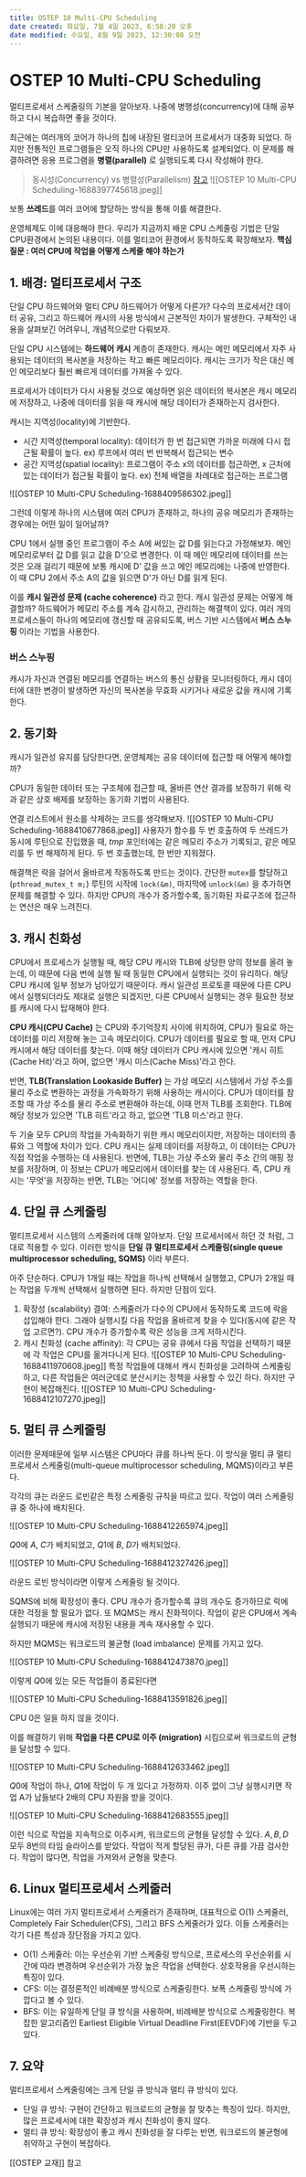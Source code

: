 ```yaml
---
title: OSTEP 10 Multi-CPU Scheduling
date created: 화요일, 7월 4일 2023, 6:58:20 오후
date modified: 수요일, 8월 9일 2023, 12:30:08 오전
---
```

# OSTEP 10 Multi-CPU Scheduling

멀티프로세서 스케줄링의 기본을 알아보자. 나중에 병행성(concurrency)에 대해 공부하고 다시 복습하면 좋을 것이다.

최근에는 여러개의 코어가 하나의 칩에 내장된 멀티코어 프로세서가 대중화 되었다.
하지만 전통적인 프로그램들은 오직 하나의 CPU만 사용하도록 설계되었다. 이 문제를 해결하려면 응용 프로그램을 **병렬(parallel)** 로 실행되도록 다시 작성해야 한다.

> 동시성(Concurrency) vs 병렬성(Parallelism)
> [참고](https://black7375.tistory.com/90)
> ![[OSTEP 10 Multi-CPU Scheduling-1688397745618.jpeg]]

보통 **쓰레드**를 여러 코어에 할당하는 방식을 통해 이를 해결한다.

운영체제도 이에 대응해야 한다.
우리가 지금까지 배운 CPU 스케줄링 기법은 단일 CPU환경에서 논의된 내용이다. 이를 멀티코어 환경에서 동작하도록 확장해보자.
**핵심 질문 : 여러 CPU에 작업을 어떻게 스케줄 해야 하는가**

## 1. 배경: 멀티프로세서 구조

단일 CPU 하드웨어와 멀티 CPU 하드웨어가 어떻게 다른가?
다수의 프로세서간 데이터 공유, 그리고 하드웨어 캐시의 사용 방식에서 근본적인 차이가 발생한다. 구체적인 내용을 살펴보긴 어려우니, 개념적으로만 다뤄보자.

단일 CPU 시스템에는 **하드웨어 캐시** 계층이 존재한다. 캐시는 메인 메모리에서 자주 사용되는 데이터의 복사본을 저장하는 작고 빠른 메모리이다. 캐시는 크기가 작은 대신 메인 메모리보다 훨씬 빠르게 데이터를 가져올 수 있다.

프로세서가 데이터가 다시 사용될 것으로 예상하면 읽은 데이터의 복사본은 캐시 메모리에 저장하고, 나중에 데이터를 읽을 때 캐시에 해당 데이터가 존재하는지 검사한다.

캐시는 지역성(locality)에 기반한다.

- 시간 지역성(temporal locality): 데이터가 한 번 접근되면 가까운 미래에 다시 접근될 확률이 높다. ex) 루프에서 여러 번 반복해서 접근되는 변수
- 공간 지역성(spatial locality): 프로그램이 주소 x의 데이터를 접근하면, x 근처에 있는 데이터가 접근될 확률이 높다. ex) 전체 배열을 차례대로 접근하는 프로그램

![[OSTEP 10 Multi-CPU Scheduling-1688409586302.jpeg]]

그런데 이렇게 하나의 시스템에 여러 CPU가 존재하고, 하나의 공유 메모리가 존재하는 경우에는 어떤 일이 일어날까?

CPU 1에서 실행 중인 프로그램이 주소 A에 써있는 값 D를 읽는다고 가정해보자. 메인 메모리로부터 값 D를 읽고 값을 D'으로 변경한다. 이 때 메인 메모리에 데이터를 쓰는 것은 오래 걸리기 때문에 보통 캐시에 D' 값을 쓰고 메인 메모리에는 나중에 반영한다. 
이 때 CPU 2에서 주소 A의 값을 읽으면 D'가 아닌 D를 읽게 된다.

이를 **캐시 일관성 문제 (cache coherence)** 라고 한다. 캐시 일관성 문제는 어떻게 해결할까?
하드웨어가 메모리 주소를 계속 감시하고, 관리하는 해결책이 있다.
여러 개의 프로세스들이 하나의 메모리에 갱신할 때 공유되도록, 버스 기반 시스템에서 **버스 스누핑** 이라는 기법을 사용한다. 

### 버스 스누핑
캐시가 자신과 연결된 메모리를 연결하는 버스의 통신 상황을 모니터링하다, 캐시 데이터에 대한 변경이 발생하면 자신의 복사본을 무효화 시키거나 새로운 값을 캐시에 기록한다. 

## 2. 동기화

캐시가 일관성 유지를 담당한다면, 운영체제는 공유 데이터에 접근할 때 어떻게 해야할까?

CPU가 동일한 데이터 또는 구조체에 접근할 때, 올바른 연산 결과를 보장하기 위해 락과 같은 상호 배제를 보장하는 동기화 기법이 사용된다.

연결 리스트에서 원소를 삭제하는 코드를 생각해보자.
![[OSTEP 10 Multi-CPU Scheduling-1688410677868.jpeg]]
사용자가 함수를 두 번 호출하여 두 쓰레드가 동시에 루틴으로 진입했을 때, $tmp$ 포인터에는 같은 메모리 주소가 기록되고, 같은 메모리를 두 번 해제하게 된다. 두 번 호출했는데, 한 번만 지워졌다.

해결책은 락을 걸어서 올바르게 작동하도록 만드는 것이다. 간단한 `mutex`를 할당하고 (`pthread_mutex_t m;`) 루틴의 시작에 `lock(&m)`, 마지막에 `unlock(&m)` 을 추가하면 문제를 해결할 수 있다. 하지만 CPU의 개수가 증가할수록, 동기화된 자료구조에 접근하는 연산은 매우 느려진다.

## 3. 캐시 친화성

CPU에서 프로세스가 실행될 때, 해당 CPU 캐시와 TLB에 상당한 양의 정보를 올려 놓는데, 이 때문에 다음 번에 실행 될 때 동일한 CPU에서 실행되는 것이 유리하다. 해당 CPU 캐시에 일부 정보가 남아있기 때문이다. 캐시 일관성 프로토콜 때문에 다른 CPU에서 실행되더라도 제대로 실행은 되겠지만, 다른 CPU에서 실행되는 경우 필요한 정보를 캐시에 다시 탑재해야 한다.

**CPU 캐시(CPU Cache)** 는 CPU와 주기억장치 사이에 위치하여, CPU가 필요로 하는 데이터를 미리 저장해 놓는 고속 메모리이다. CPU가 데이터를 필요로 할 때, 먼저 CPU 캐시에서 해당 데이터를 찾는다. 이때 해당 데이터가 CPU 캐시에 있으면 '캐시 히트(Cache Hit)'라고 하며, 없으면 '캐시 미스(Cache Miss)'라고 한다.

반면, **TLB(Translation Lookaside Buffer)** 는 가상 메모리 시스템에서 가상 주소를 물리 주소로 변환하는 과정을 가속화하기 위해 사용하는 캐시이다. CPU가 데이터를 참조할 때 가상 주소를 물리 주소로 변환해야 하는데, 이때 먼저 TLB를 조회한다. TLB에 해당 정보가 있으면 'TLB 히트'라고 하고, 없으면 'TLB 미스'라고 한다.

두 기술 모두 CPU의 작업을 가속화하기 위한 캐시 메모리이지만, 저장하는 데이터의 종류와 그 역할에 차이가 있다. CPU 캐시는 실제 데이터를 저장하고, 이 데이터는 CPU가 직접 작업을 수행하는 데 사용된다. 반면에, TLB는 가상 주소와 물리 주소 간의 매핑 정보를 저장하며, 이 정보는 CPU가 메모리에서 데이터를 찾는 데 사용된다. 즉, CPU 캐시는 '무엇'을 저장하는 반면, TLB는 '어디에' 정보를 저장하는 역할을 한다.

## 4. 단일 큐 스케줄링

멀티프로세서 시스템의 스케줄러에 대해 알아보자. 단일 프로세서에서 하던 것 처럼, 그대로 적용할 수 있다. 이러한 방식을 **단일 큐 멀티프로세서 스케줄링(single queue multiprocessor scheduling, SQMS)** 이라 부른다.

아주 단순하다. CPU가 1개일 때는 작업을 하나씩 선택해서 실행했고, CPU가 2개일 때는 작업을 두개씩 선택해서 실행하면 된다. 
하지만 단점이 있다.

1. 확장성 (scalability) 결여: 스케줄러가 다수의 CPU에서 동작하도록 코드에 락을 삽입해야 한다. 그래야 실행시킬 다음 작업을 올바르게 찾을 수 있다(동시에 같은 작업 고르면?). CPU 개수가 증가할수록 락은 성능을 크게 저하시킨다. 
2. 캐시 친화성 (cache affinity): 각 CPU는 공유 큐에서 다음 작업을 선택하기 때문에 각 작업은 CPU를 옮겨다니게 된다.
![[OSTEP 10 Multi-CPU Scheduling-1688411970608.jpeg]]
특정 작업들에 대해서 캐시 친화성을 고려하여 스케줄링하고, 다른 작업들은 여러군데로 분산시키는 정책을 사용할 수 있긴 하다. 하지만 구현이 복잡해진다.
![[OSTEP 10 Multi-CPU Scheduling-1688412107270.jpeg]]

## 5. 멀티 큐 스케줄링

이러한 문제때문에 일부 시스템은 CPU마다 큐를 하나씩 둔다. 이 방식을 멀티 큐 멀티프로세서 스케줄링(multi-queue multiprocessor scheduling, MQMS)이라고 부른다.

각각의 큐는 라운드 로빈같은 특정 스케줄링 규칙을 따르고 있다. 작업이 여러 스케줄링 큐 중 하나에 배치된다. 

![[OSTEP 10 Multi-CPU Scheduling-1688412265974.jpeg]]

$Q0$에 $A$, $C$가 배치되었고, $Q1$에 $B$, $D$가 배치되었다. 

![[OSTEP 10 Multi-CPU Scheduling-1688412327426.jpeg]]

라운드 로빈 방식이라면 이렇게 스케줄링 될 것이다.

SQMS에 비해 확장성이 좋다. CPU 개수가 증가할수록 큐의 개수도 증가하므로 락에 대한 걱정을 할 필요가 없다. 또 MQMS는 캐시 친화적이다. 작업이 같은 CPU에서 계속 실행되기 때문에 캐시에 저장된 내용을 계속 재사용할 수 있다.

하지만 MQMS는 워크로드의 불균형 (load imbalance) 문제를 가지고 있다.

![[OSTEP 10 Multi-CPU Scheduling-1688412473870.jpeg]]

이렇게 $Q0$에 있는 모든 작업들이 종료된다면

![[OSTEP 10 Multi-CPU Scheduling-1688413591826.jpeg]]

CPU 0은 일을 하지 않을 것이다. 

이를 해결하기 위해 **작업을 다른 CPU로 이주 (migration)** 시킴으로써 워크로드의 균형을 달성할 수 있다.

![[OSTEP 10 Multi-CPU Scheduling-1688412633462.jpeg]]

$Q0$에 작업이 하나, $Q1$에 작업이 두 개 있다고 가정하자. 이주 없이 그냥 실행시키면 작업 A가 남들보다 2배의 CPU 자원을 받을 것이다.

![[OSTEP 10 Multi-CPU Scheduling-1688412683555.jpeg]]

이런 식으로 작업을 지속적으로 이주시켜, 워크로드의 균형을 달성할 수 있다. $A, B, D$ 모두 8번의 타임 슬라이스를 받았다.
작업이 적게 할당된 큐가, 다른 큐를 가끔 검사한다. 작업이 많다면, 작업을 가져와서 균형을 맞춘다.

## 6. Linux 멀티프로세서 스케줄러

Linux에는 여러 가지 멀티프로세서 스케줄러가 존재하며, 대표적으로 O(1) 스케줄러, Completely Fair Scheduler(CFS), 그리고 BFS 스케줄러가 있다. 이들 스케줄러는 각기 다른 특성과 장단점을 가지고 있다.

- O(1) 스케줄러: 이는 우선순위 기반 스케줄링 방식으로, 프로세스의 우선순위를 시간에 따라 변경하며 우선순위가 가장 높은 작업을 선택한다. 상호작용을 우선시하는 특징이 있다.
- CFS: 이는 결정론적인 비례배분 방식으로 스케줄링한다. 보폭 스케줄링 방식에 가깝다고 볼 수 있다.
- BFS: 이는 유일하게 단일 큐 방식을 사용하며, 비례배분 방식으로 스케줄링한다. 복잡한 알고리즘인 Earliest Eligible Virtual Deadline First(EEVDF)에 기반을 두고 있다.

## 7. 요약

멀티프로세서 스케줄링에는 크게 단일 큐 방식과 멀티 큐 방식이 있다.

- 단일 큐 방식: 구현이 간단하고 워크로드의 균형을 잘 맞추는 특징이 있다. 하지만, 많은 프로세서에 대한 확장성과 캐시 친화성이 좋지 않다.
- 멀티 큐 방식: 확장성이 좋고 캐시 친화성을 잘 다루는 반면, 워크로드의 불균형에 취약하고 구현이 복잡하다.

[[OSTEP 교재]] 참고
